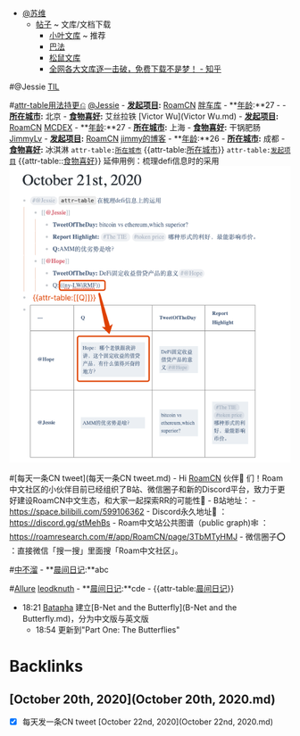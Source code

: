- [@苏维](@苏维.md)
    - [帖子](帖子.md) ~ 文库/文档下载
        - [小叶文库](https://www.lanzoux.com/iSOaPgbxola) ~ 推荐
        - [巴法](http://www.blpack.com/)
        - [松鼠文库](http://wk.superlgr.com/)
        - [全网各大文库逐一击破，免费下载不是梦！ - 知乎](https://zhuanlan.zhihu.com/p/44833964)

#@Jessie [TIL](TIL.md)
    
#[attr-table用法持更⎌](attr-table用法持更⎌.md)
        [@Jessie](@Jessie.md)
            - **[发起项目](发起项目.md):** [RoamCN](RoamCN.md) 
[胖车库](fat-garage.com)
            - **[年龄](年龄.md):**27
                - 
            - **[所在城市](所在城市.md):** 北京
            - **[食物喜好](食物喜好.md):** 艾丝拉铁
        [Victor Wu](Victor Wu.md)
            - **[发起项目](发起项目.md):** [RoamCN](RoamCN.md)
[MCDEX](https://mcdex.io/)
            - **[年龄](年龄.md):**27
            - **[所在城市](所在城市.md):** 上海
            - **[食物喜好](食物喜好.md):** 干锅肥肠
        [JimmyLv](JimmyLv.md)
            - **[发起项目](发起项目.md):** [RoamCN](RoamCN.md) 
[jimmy的博客](https://blog.jimmylv.info/)
            - **[年龄](年龄.md):**26
            - **[所在城市](所在城市.md):** 成都
            - **[食物喜好](食物喜好.md):** 冰淇淋
        `attr-table:`[`所在城市`](`所在城市`.md)
        {{attr-table:[所在城市](所在城市.md)}}
        `attr-table:`[`发起项目`](`发起项目`.md)
        {{attr-table::[食物喜好](食物喜好.md)}}
        延伸用例：梳理defi信息时的采用
        ![](../images/2lj4MGllk4.png?)
    
#[每天一条CN tweet](每天一条CN tweet.md)
        - Hi [RoamCN](RoamCN.md) 伙伴👬 们！Roam中文社区的小伙伴目前已经组织了B站、微信圈子和新的Discord平台，致力于更好建设RoamCN中文生态，和大家一起探索RR的可能性🚀
        - B站地址：
        - https://space.bilibili.com/599106362
        - Discord永久地址🤗 ：https://discord.gg/stMehBs
        - Roam中文站公共图谱（public graph)🕸️ ：https://roamresearch.com/#/app/RoamCN/page/3TbMTyHMJ
        - 微信圈子⭕️ ：直接微信「搜一搜」里面搜「Roam中文社区」。

#[中不溜](中不溜.md) 
    - **[晨间日记](晨间日记.md):**abc

#[Allure](Allure.md) [leodknuth](leodknuth.md) 
    - **[晨间日记](晨间日记.md):**cde
    - {{attr-table:[晨间日记](晨间日记.md)}}
- 18:21 [Batapha](Batapha.md) 建立[B-Net and the Butterfly](B-Net and the Butterfly.md)，分为中文版与英文版
    - 18:54 更新到"Part One: The Butterflies"

# Backlinks
## [October 20th, 2020](October 20th, 2020.md)
- [x] 每天发一条CN tweet [October 22nd, 2020](October 22nd, 2020.md)

